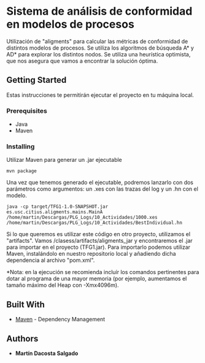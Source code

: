 # Sistema de análisis de conformidad en modelos de procesos

Utilización de "aligments" para calcular las métricas de conformidad de distintos modelos de procesos. Se utiliza los algoritmos de búsqueda A* y AD* para explorar los distintos nodos. Se utiliza una heurística optimista, que nos asegura que vamos a encontrar la solución óptima.

## Getting Started

Estas instrucciones te permitirán ejecutar el proyecto en tu máquina local.

### Prerequisites

* Java
* Maven

### Installing

Utilizar Maven para generar un .jar ejecutable

```
mvn package
```

Una vez que tenemos generado el ejecutable, podremos lanzarlo con dos parámetros como argumentos: un .xes con las trazas del log y un .hn con el modelo.

```
java -cp target/TFG1-1.0-SNAPSHOT.jar es.usc.citius.aligments.mains.MainA /home/martin/Descargas/PLG_Logs/10_Actividades/1000.xes /home/martin/Descargas/PLG_Logs/10_Actividades/BestIndividual.hn
```
Si lo que queremos es utilizar este código en otro proyecto, utilizamos el "artifacts". Vamos /clasess/artifacts/aligments_jar y encontraremos el .jar para importar en el proyecto (TFG1.jar). Para importarlo podemos utilizar Maven, instalándolo en nuestro repositorio local y añadiendo dicha dependencia al archivo "pom.xml".

*Nota: en la ejecución se recomienda incluír los comandos pertinentes para dotar al programa de una mayor memoria (por ejemplo, aumentamos el tamaño máximo del Heap con -Xmx4096m).

## Built With

* [Maven](https://maven.apache.org/) - Dependency Management

## Authors

* **Martín Dacosta Salgado**
